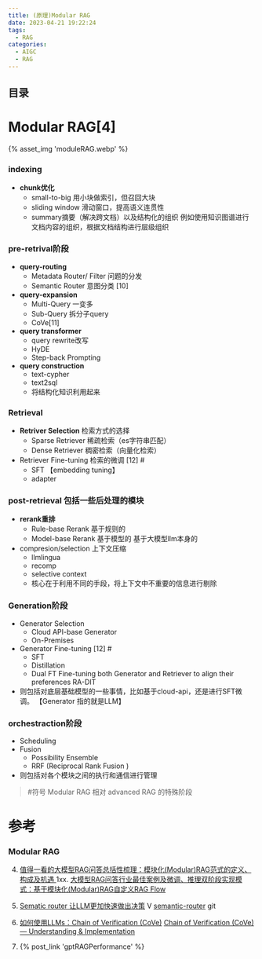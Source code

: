 ```yaml
---
title: (原理)Modular RAG
date: 2023-04-21 19:22:24
tags:
  - RAG
categories:
  - AIGC  
  - RAG
---
```


<p></p>
<!-- more -->

## 目录
<!-- toc -->

# Modular RAG[4]
{% asset_img 'moduleRAG.webp' %}

### indexing
  - **chunk优化**
    - small-to-big
      用小块做索引，但召回大块
    - sliding window
      滑动窗口，提高语义连贯性
    - summary摘要（解决跨文档）以及结构化的组织
      例如使用知识图谱进行文档内容的组织，根据文档结构进行层级组织

### pre-retrival阶段
  - **query-routing**
    - Metadata Router/ Filter  问题的分发
    - Semantic Router  意图分类 [10]
  -  **query-expansion**  
     - Multi-Query 一变多
     - Sub-Query 拆分子query
     - CoVe[11]
  -  **query transformer** 
     - query rewrite改写
     - HyDE
     - Step-back Prompting
  -  **query construction**  
     - text-cypher  
     - text2sql 
     - 将结构化知识利用起来
     
### Retrieval
  - **Retriver Selection** 检索方式的选择
     - Sparse Retriever
       稀疏检索（es字符串匹配）
     - Dense Retriever
       稠密检索（向量化检索）
  - Retriever Fine-tuning  检索的微调  [12] #
     -  SFT
        【embedding tuning】
     -  adapter

### post-retrieval 包括一些后处理的模块
  - **rerank重排**
    - Rule-base Rerank  基于规则的
    - Model-base Rerank 基于模型的
      基于大模型llm本身的
  -  compresion/selection 上下文压缩 
     - llmlingua 
     - recomp
     - selective context
     - 核心在于利用不同的手段，将上下文中不重要的信息进行剔除

### Generation阶段
  - Generator Selection
    - Cloud API-base Generator
    - On-Premises 
  - Generator Fine-tuning  [12] #
    - SFT 
    - Distillation
    - Dual FT
      Fine-tuning both Generator and Retriever to align their preferences
      RA-DIT
  - 则包括对底层基础模型的一些事情，比如基于cloud-api，还是进行SFT微调。
    【Generator 指的就是LLM】
    
### orchestraction阶段
  - Scheduling
  - Fusion
    - Possibility Ensemble
    - RRF (Reciprocal Rank Fusion )
  - 则包括对各个模块之间的执行和通信进行管理


>  #符号   Modular RAG 相对 advanced RAG 的特殊阶段

# 参考
### Modular RAG
4. [值得一看的大模型RAG问答总括性梳理：模块化(Modular)RAG范式的定义、构成及机遇 ](https://mp.weixin.qq.com/s/j07PkTCoxBzAhkyON1puPg)
1xx. [大模型RAG问答行业最佳案例及微调、推理双阶段实现模式：基于模块化(Modular)RAG自定义RAG Flow ](https://mp.weixin.qq.com/s?__biz=MzAxMjc3MjkyMg==&mid=2648407638&idx=1&sn=5c167b4a11bc483f5790ef1e0340d670)

10. [Sematic router 让LLM更加快速做出决策](https://www.bilibili.com/video/BV1H64y1E75Y/) V
    [semantic-router](https://github.com/aurelio-labs/semantic-router/) git
    
11. [如何使用LLMs：Chain of Verification (CoVe)](https://zhuanlan.zhihu.com/p/669977863)
    [Chain of Verification (CoVe) — Understanding & Implementation](https://sourajit16-02-93.medium.com/chain-of-verification-cove-understanding-implementation-e7338c7f4cb5)
    
12.  {% post_link 'gptRAGPerformance' %}   